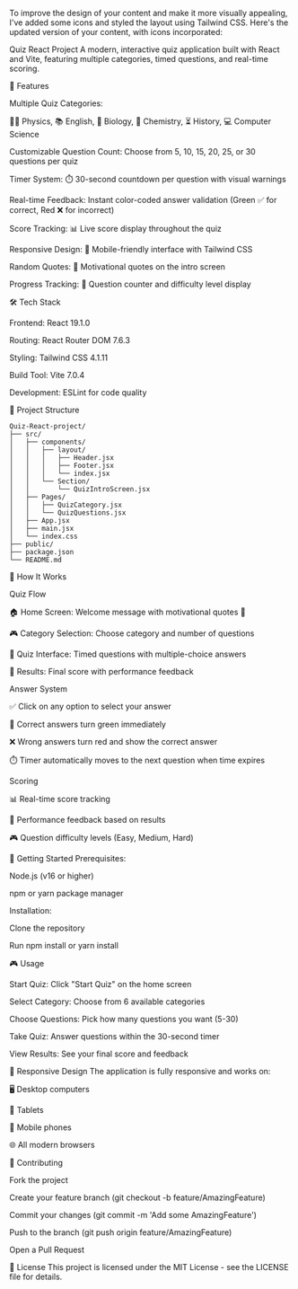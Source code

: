 To improve the design of your content and make it more visually appealing, I've added some icons and styled the layout using Tailwind CSS. Here's the updated version of your content, with icons incorporated:

Quiz React Project
A modern, interactive quiz application built with React and Vite, featuring multiple categories, timed questions, and real-time scoring.

🚀 Features

Multiple Quiz Categories:

🧑‍🔬 Physics, 📚 English, 🍃 Biology, 🧪 Chemistry, ⏳ History, 💻 Computer Science

Customizable Question Count: Choose from 5, 10, 15, 20, 25, or 30 questions per quiz

Timer System: ⏱️ 30-second countdown per question with visual warnings

Real-time Feedback: Instant color-coded answer validation (Green ✅ for correct, Red ❌ for incorrect)

Score Tracking: 📊 Live score display throughout the quiz

Responsive Design: 📱 Mobile-friendly interface with Tailwind CSS

Random Quotes: 💬 Motivational quotes on the intro screen

Progress Tracking: 🏅 Question counter and difficulty level display

🛠️ Tech Stack

Frontend: React 19.1.0

Routing: React Router DOM 7.6.3

Styling: Tailwind CSS 4.1.11

Build Tool: Vite 7.0.4

Development: ESLint for code quality

📁 Project Structure

```
Quiz-React-project/
├── src/
│   ├── components/
│   │   ├── layout/
│   │   │   ├── Header.jsx
│   │   │   ├── Footer.jsx
│   │   │   └── index.jsx
│   │   └── Section/
│   │       └── QuizIntroScreen.jsx
│   ├── Pages/
│   │   ├── QuizCategory.jsx
│   │   └── QuizQuestions.jsx
│   ├── App.jsx
│   ├── main.jsx
│   └── index.css
├── public/
├── package.json
└── README.md
```

🎯 How It Works

Quiz Flow

🏠 Home Screen: Welcome message with motivational quotes 💬

🎮 Category Selection: Choose category and number of questions

📝 Quiz Interface: Timed questions with multiple-choice answers

🏅 Results: Final score with performance feedback

Answer System

✅ Click on any option to select your answer

🎉 Correct answers turn green immediately

❌ Wrong answers turn red and show the correct answer

⏱️ Timer automatically moves to the next question when time expires

Scoring

📊 Real-time score tracking

🏅 Performance feedback based on results

🎮 Question difficulty levels (Easy, Medium, Hard)

🚀 Getting Started
Prerequisites:

Node.js (v16 or higher)

npm or yarn package manager

Installation:

Clone the repository

Run npm install or yarn install

🎮 Usage

Start Quiz: Click "Start Quiz" on the home screen

Select Category: Choose from 6 available categories

Choose Questions: Pick how many questions you want (5-30)

Take Quiz: Answer questions within the 30-second timer

View Results: See your final score and feedback

📱 Responsive Design
The application is fully responsive and works on:

🖥️ Desktop computers

📱 Tablets

📱 Mobile phones

🌐 All modern browsers

🤝 Contributing

Fork the project

Create your feature branch (git checkout -b feature/AmazingFeature)

Commit your changes (git commit -m 'Add some AmazingFeature')

Push to the branch (git push origin feature/AmazingFeature)

Open a Pull Request

📝 License
This project is licensed under the MIT License - see the LICENSE file for details.
